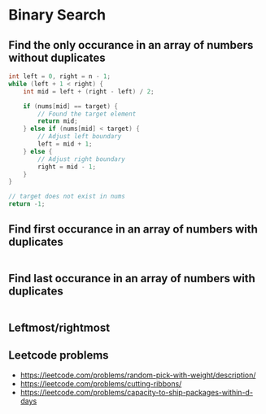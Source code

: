 # Binary Search

## Find the only occurance in an array of numbers without duplicates
```java
int left = 0, right = n - 1;
while (left + 1 < right) {
    int mid = left + (right - left) / 2;

    if (nums[mid] == target) {
        // Found the target element
        return mid;
    } else if (nums[mid] < target) {
        // Adjust left boundary
        left = mid + 1;
    } else {
        // Adjust right boundary
        right = mid - 1;
    }
}

// target does not exist in nums
return -1;
```

## Find first occurance in an array of numbers with duplicates
```java
```

## Find last occurance in an array of numbers with duplicates
```java
```

## Leftmost/rightmost

## Leetcode problems
- https://leetcode.com/problems/random-pick-with-weight/description/
- https://leetcode.com/problems/cutting-ribbons/
- https://leetcode.com/problems/capacity-to-ship-packages-within-d-days
